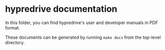 # hypredrive documentation

In this folder, you can find hypredrive's user and developer manuals in PDF format.

These documents can be generated by running `make docs` from the top-level directory.
